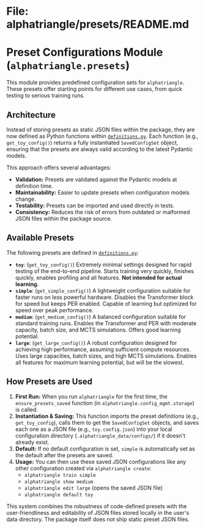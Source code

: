 # File: alphatriangle/presets/README.md
# Preset Configurations Module (`alphatriangle.presets`)

This module provides predefined configuration sets for `alphatriangle`. These presets offer starting points for different use cases, from quick testing to serious training runs.

## Architecture

Instead of storing presets as static JSON files within the package, they are now defined as Python functions within [`definitions.py`](definitions.py). Each function (e.g., `get_toy_config()`) returns a fully instantiated `SavedConfigSet` object, ensuring that the presets are always valid according to the latest Pydantic models.

This approach offers several advantages:

*   **Validation:** Presets are validated against the Pydantic models at definition time.
*   **Maintainability:** Easier to update presets when configuration models change.
*   **Testability:** Presets can be imported and used directly in tests.
*   **Consistency:** Reduces the risk of errors from outdated or malformed JSON files within the package source.

## Available Presets

The following presets are defined in [`definitions.py`](definitions.py):

*   **`toy`**: (`get_toy_config()`) Extremely minimal settings designed for rapid testing of the end-to-end pipeline. Starts training very quickly, finishes quickly, enables profiling and all features. **Not intended for actual learning.**
*   **`simple`**: (`get_simple_config()`) A lightweight configuration suitable for faster runs on less powerful hardware. Disables the Transformer block for speed but keeps PER enabled. Capable of learning but optimized for speed over peak performance.
*   **`medium`**: (`get_medium_config()`) A balanced configuration suitable for standard training runs. Enables the Transformer and PER with moderate capacity, batch size, and MCTS simulations. Offers good learning potential.
*   **`large`**: (`get_large_config()`) A robust configuration designed for achieving high performance, assuming sufficient compute resources. Uses large capacities, batch sizes, and high MCTS simulations. Enables all features for maximum learning potential, but will be the slowest.

## How Presets are Used

1.  **First Run:** When you run `alphatriangle` for the first time, the `ensure_presets_saved` function (in `alphatriangle.config_mgmt.storage`) is called.
2.  **Instantiation & Saving:** This function imports the preset definitions (e.g., `get_toy_config`), calls them to get the `SavedConfigSet` objects, and saves each one as a JSON file (e.g., `toy.config.json`) into your local configuration directory (`.alphatriangle_data/configs/`) if it doesn't already exist.
3.  **Default:** If no default configuration is set, `simple` is automatically set as the default after the presets are saved.
4.  **Usage:** You can then use these saved JSON configurations like any other configuration created via `alphatriangle create`:
    *   `alphatriangle train simple`
    *   `alphatriangle show medium`
    *   `alphatriangle edit large` (opens the saved JSON file)
    *   `alphatriangle default toy`

This system combines the robustness of code-defined presets with the user-friendliness and editability of JSON files stored locally in the user's data directory. The package itself does not ship static preset JSON files.